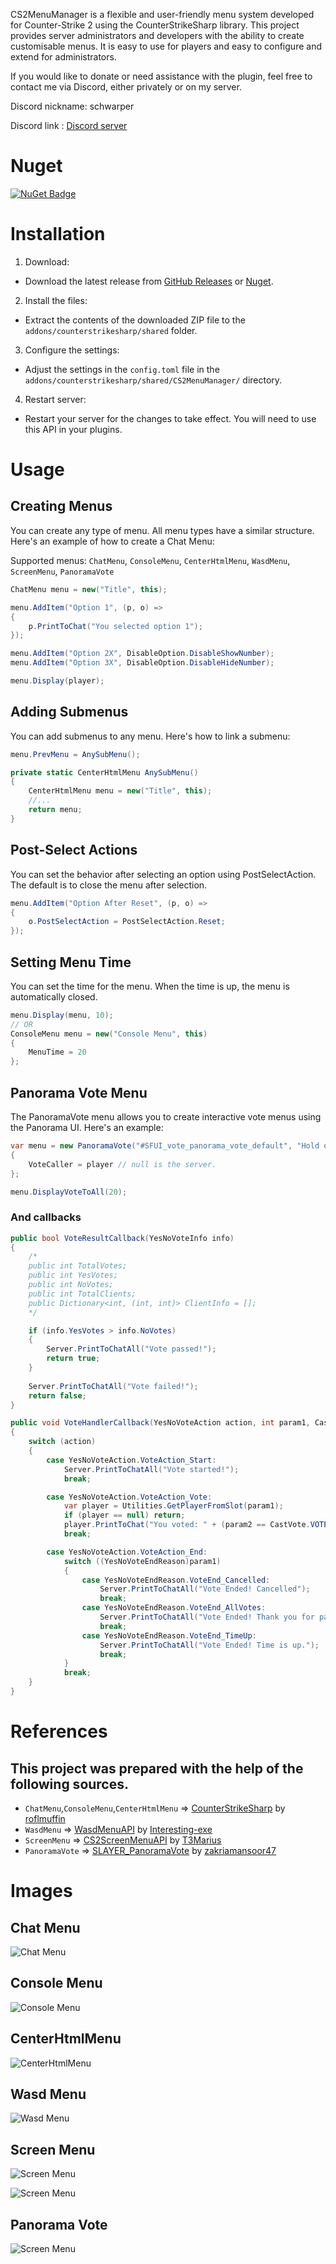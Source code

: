 CS2MenuManager is a flexible and user-friendly menu system developed for Counter-Strike 2 using the CounterStrikeSharp library. This project provides server administrators and developers with the ability to create customisable menus. It is easy to use for players and easy to configure and extend for administrators.

If you would like to donate or need assistance with the plugin, feel free to contact me via Discord, either privately or on my server.

Discord nickname: schwarper

Discord link : [Discord server](https://discord.gg/4zQfUzjk36)

# Nuget
[![NuGet Badge](https://img.shields.io/nuget/v/CS2MenuManager)](https://www.nuget.org/packages/CS2MenuManager)

# Installation 

1. Download:
* Download the latest release from [GitHub Releases](https://github.com/schwarper/CS2MenuManager/releases) or [Nuget](https://www.nuget.org/packages/CS2MenuManager).
2. Install the files:
* Extract the contents of the downloaded ZIP file to the `addons/counterstrikesharp/shared` folder.
3. Configure the settings:
* Adjust the settings in the `config.toml` file in the `addons/counterstrikesharp/shared/CS2MenuManager/` directory.
4. Restart server:
* Restart your server for the changes to take effect. You will need to use this API in your plugins.

# Usage

## Creating Menus
You can create any type of menu. All menu types have a similar structure. Here's an example of how to create a Chat Menu:

Supported menus: `ChatMenu`, `ConsoleMenu`, `CenterHtmlMenu`, `WasdMenu`, `ScreenMenu`, `PanoramaVote`
```csharp
ChatMenu menu = new("Title", this);

menu.AddItem("Option 1", (p, o) =>
{
    p.PrintToChat("You selected option 1");
});

menu.AddItem("Option 2X", DisableOption.DisableShowNumber);
menu.AddItem("Option 3X", DisableOption.DisableHideNumber);

menu.Display(player);
```

## Adding Submenus
You can add submenus to any menu. Here's how to link a submenu:
```csharp
menu.PrevMenu = AnySubMenu();

private static CenterHtmlMenu AnySubMenu()
{
    CenterHtmlMenu menu = new("Title", this);
    //...
    return menu;
}
```

## Post-Select Actions
You can set the behavior after selecting an option using PostSelectAction. The default is to close the menu after selection.
```csharp
menu.AddItem("Option After Reset", (p, o) =>
{
    o.PostSelectAction = PostSelectAction.Reset;
});
```

## Setting Menu Time
You can set the time for the menu. When the time is up, the menu is automatically closed.
```csharp
menu.Display(menu, 10);
// OR
ConsoleMenu menu = new("Console Menu", this)
{
    MenuTime = 20
};
```

## Panorama Vote Menu
The PanoramaVote menu allows you to create interactive vote menus using the Panorama UI. Here's an example:
```csharp
var menu = new PanoramaVote("#SFUI_vote_panorama_vote_default", "Hold on, Let me Cook", VoteResultCallback, VoteHandlerCallback, this)
{
    VoteCaller = player // null is the server.
};

menu.DisplayVoteToAll(20);
```
### And callbacks
```csharp
public bool VoteResultCallback(YesNoVoteInfo info)
{
    /*
    public int TotalVotes;
    public int YesVotes;
    public int NoVotes;
    public int TotalClients;
    public Dictionary<int, (int, int)> ClientInfo = [];
    */

    if (info.YesVotes > info.NoVotes)
    {
        Server.PrintToChatAll("Vote passed!");
        return true;
    }
    
    Server.PrintToChatAll("Vote failed!");
    return false;
}

public void VoteHandlerCallback(YesNoVoteAction action, int param1, CastVote param2)
{
    switch (action)
    {
        case YesNoVoteAction.VoteAction_Start:
            Server.PrintToChatAll("Vote started!");
            break;

        case YesNoVoteAction.VoteAction_Vote:
            var player = Utilities.GetPlayerFromSlot(param1);
            if (player == null) return;
            player.PrintToChat("You voted: " + (param2 == CastVote.VOTE_OPTION1 ? "Yes" : "No"));
            break;

        case YesNoVoteAction.VoteAction_End:
            switch ((YesNoVoteEndReason)param1)
            {
                case YesNoVoteEndReason.VoteEnd_Cancelled:
                    Server.PrintToChatAll("Vote Ended! Cancelled");
                    break;
                case YesNoVoteEndReason.VoteEnd_AllVotes:
                    Server.PrintToChatAll("Vote Ended! Thank you for participating.");
                    break;
                case YesNoVoteEndReason.VoteEnd_TimeUp:
                    Server.PrintToChatAll("Vote Ended! Time is up.");
                    break;
            }
            break;
    }
}
```

# References
## This project was prepared with the help of the following sources.
* `ChatMenu`,`ConsoleMenu`,`CenterHtmlMenu` => [CounterStrikeSharp](https://github.com/roflmuffin/CounterStrikeSharp) by [roflmuffin](https://github.com/roflmuffin)
* `WasdMenu` => [WasdMenuAPI](https://github.com/Interesting-exe/WASDMenuAPI) by [Interesting-exe](https://github.com/Interesting-exe)
* `ScreenMenu` => [CS2ScreenMenuAPI](https://github.com/T3Marius/CS2ScreenMenuAPI) by [T3Marius](https://github.com/T3Marius)
* `PanoramaVote` => [SLAYER_PanoramaVote](https://github.com/zakriamansoor47/SLAYER_PanoramaVote) by [zakriamansoor47](https://github.com/zakriamansoor47)

# Images

## Chat Menu
![Chat Menu](images/chatmenu.png)

## Console Menu
![Console Menu](images/consolemenu.png)

## CenterHtmlMenu
![CenterHtmlMenu](images/centerhtmlmenu.png)

## Wasd Menu
![Wasd Menu](images/wasdmenu.png)

## Screen Menu
![Screen Menu](images/screenmenu1.png)

![Screen Menu](images/screenmenu2.png)

## Panorama Vote
![Screen Menu](images/panoramavote.png)
